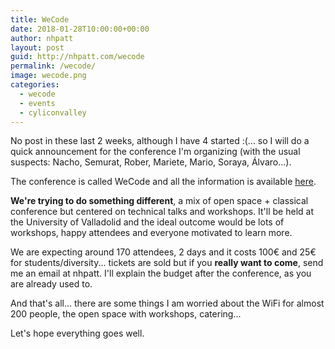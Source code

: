 ```yaml
---
title: WeCode
date: 2018-01-28T10:00:00+00:00
author: nhpatt
layout: post
guid: http://nhpatt.com/wecode
permalink: /wecode/
image: wecode.png
categories:
  - wecode
  - events
  - cyliconvalley
---
```


No post in these last 2 weeks, although I have 4 started :(... so I will do a quick announcement for the conference I'm organizing
(with the usual suspects: Nacho, Semurat, Rober, Mariete, Mario, Soraya, Álvaro...).

The conference is called WeCode and all the information is available [here](https://wecodefest.com).

**We're trying to do something different**, a mix of open space + classical conference but centered on technical talks and workshops. It'll
be held at the University of Valladolid and the ideal outcome would be lots of workshops, happy attendees and everyone motivated to learn more.

We are expecting around 170 attendees, 2 days and it costs 100€ and 25€ for students/diversity... tickets are sold but if you **really want to come**, send me an email at nhpatt. I'll explain the budget after the conference, as you are already used to.

And that's all... there are some things I am worried about the WiFi for almost 200 people, the open space with workshops, catering...

Let's hope everything goes well.

